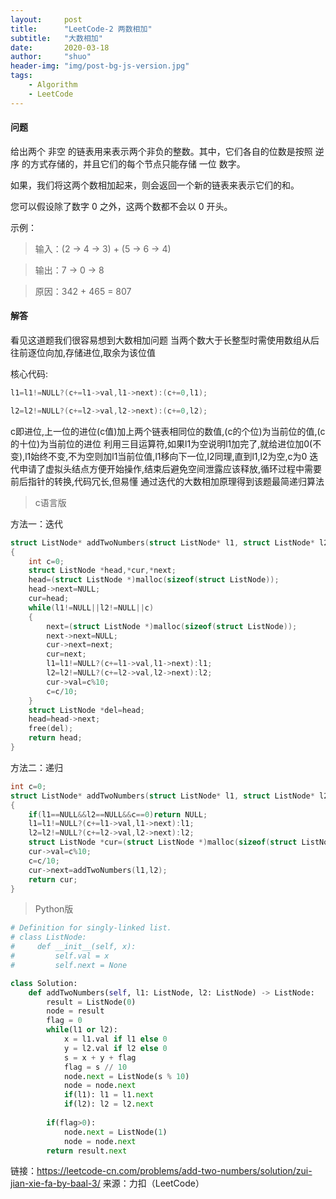 ```yaml
---
layout: 	post
title: 		"LeetCode-2 两数相加"
subtitle: 	"大数相加"
date:       2020-03-18
author:     "shuo"
header-img: "img/post-bg-js-version.jpg"
tags:
    - Algorithm
	- LeetCode
---
```


#### 问题

给出两个 非空 的链表用来表示两个非负的整数。其中，它们各自的位数是按照 逆序 的方式存储的，并且它们的每个节点只能存储 一位 数字。

如果，我们将这两个数相加起来，则会返回一个新的链表来表示它们的和。

您可以假设除了数字 0 之外，这两个数都不会以 0 开头。

示例：

> 输入：(2 -> 4 -> 3) + (5 -> 6 -> 4)

> 输出：7 -> 0 -> 8

> 原因：342 + 465 = 807

#### 解答

看见这道题我们很容易想到大数相加问题
当两个数大于长整型时需使用数组从后往前逐位向加,存储进位,取余为该位值

核心代码:

```c
l1=l1!=NULL?(c+=l1->val,l1->next):(c+=0,l1); 

l2=l2!=NULL?(c+=l2->val,l2->next):(c+=0,l2);
```

c即进位,上一位的进位(c值)加上两个链表相同位的数值,(c的个位)为当前位的值,(c的十位)为当前位的进位
利用三目运算符,如果l1为空说明l1加完了,就给进位加0(不变),l1始终不变,不为空则加l1当前位值,l1移向下一位,l2同理,直到l1,l2为空,c为0
迭代申请了虚拟头结点方便开始操作,结束后避免空间泄露应该释放,循环过程中需要前后指针的转换,代码冗长,但易懂
通过迭代的大数相加原理得到该题最简递归算法

>c语言版

方法一：迭代


```c
struct ListNode* addTwoNumbers(struct ListNode* l1, struct ListNode* l2)
{
	int c=0;
	struct ListNode *head,*cur,*next;
	head=(struct ListNode *)malloc(sizeof(struct ListNode));
	head->next=NULL;
	cur=head;
	while(l1!=NULL||l2!=NULL||c)
	{
    	next=(struct ListNode *)malloc(sizeof(struct ListNode));
    	next->next=NULL;
    	cur->next=next;
    	cur=next;
    	l1=l1!=NULL?(c+=l1->val,l1->next):l1;
    	l2=l2!=NULL?(c+=l2->val,l2->next):l2;
    	cur->val=c%10;
    	c=c/10;
	}
	struct ListNode *del=head;
	head=head->next;
	free(del);
	return head;
}
```


方法二：递归

```c
int c=0;
struct ListNode* addTwoNumbers(struct ListNode* l1, struct ListNode* l2)
{
	if(l1==NULL&&l2==NULL&&c==0)return NULL;
	l1=l1!=NULL?(c+=l1->val,l1->next):l1;
	l2=l2!=NULL?(c+=l2->val,l2->next):l2;
	struct ListNode *cur=(struct ListNode *)malloc(sizeof(struct ListNode));
	cur->val=c%10;
	c=c/10;
	cur->next=addTwoNumbers(l1,l2);
	return cur;
}
```


>Python版


```python
# Definition for singly-linked list.
# class ListNode:
#     def __init__(self, x):
#         self.val = x
#         self.next = None

class Solution:
	def addTwoNumbers(self, l1: ListNode, l2: ListNode) -> ListNode:
    	result = ListNode(0)
    	node = result
    	flag = 0
    	while(l1 or l2):
        	x = l1.val if l1 else 0
        	y = l2.val if l2 else 0
        	s = x + y + flag
        	flag = s // 10
        	node.next = ListNode(s % 10)
        	node = node.next
        	if(l1): l1 = l1.next
        	if(l2): l2 = l2.next 
            
    	if(flag>0):
        	node.next = ListNode(1)
        	node = node.next
    	return result.next
```


链接：https://leetcode-cn.com/problems/add-two-numbers/solution/zui-jian-xie-fa-by-baal-3/
来源：力扣（LeetCode）


